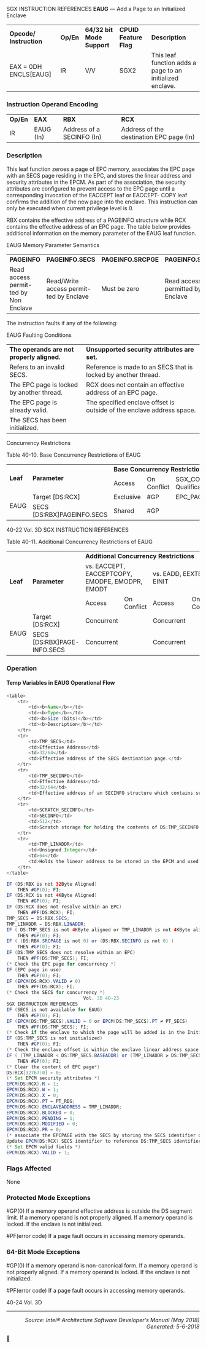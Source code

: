 SGX INSTRUCTION REFERENCES
<b>EAUG</b> — Add a Page to an Initialized Enclave
<table>
	<tr>
		<td><b>Opcode/ Instruction</b></td>
		<td><b>Op/En</b></td>
		<td><b>64/32 bit Mode Support</b></td>
		<td><b>CPUID Feature Flag</b></td>
		<td><b>Description</b></td>
	</tr>
	<tr>
		<td>EAX = 0DH ENCLS[EAUG]</td>
		<td>IR</td>
		<td>V/V</td>
		<td>SGX2</td>
		<td>This leaf function adds a page to an initialized enclave.</td>
	</tr>
</table>


### Instruction Operand Encoding
<table>
	<tr>
		<td><b>Op/En</b></td>
		<td><b>EAX</b></td>
		<td><b>RBX</b></td>
		<td><b>RCX</b></td>
	</tr>
	<tr>
		<td>IR</td>
		<td>EAUG (In)</td>
		<td>Address of a SECINFO (In)</td>
		<td>Address of the destination EPC page (In)</td>
	</tr>
</table>


### Description
This leaf function zeroes a page of EPC memory, associates the EPC page with an SECS page residing in the EPC,
and stores the linear address and security attributes in the EPCM. As part of the association, the security attributes
are configured to prevent access to the EPC page until a corresponding invocation of the EACCEPT leaf or EACCEPT-
COPY leaf confirms the addition of the new page into the enclave. This instruction can only be executed when
current privilege level is 0.

RBX contains the effective address of a PAGEINFO structure while RCX contains the effective address of an EPC
page. The table below provides additional information on the memory parameter of the EAUG leaf function.

EAUG Memory Parameter Semantics
<table>
	<tr>
		<td><b>PAGEINFO</b></td>
		<td><b>PAGEINFO.SECS</b></td>
		<td><b>PAGEINFO.SRCPGE</b></td>
		<td><b>PAGEINFO.SECINFO</b></td>
		<td><b>EPCPAGE</b></td>
	</tr>
	<tr>
		<td>Read access permit- ted by Non Enclave</td>
		<td>Read/Write access permit- ted by Enclave</td>
		<td>Must be zero</td>
		<td>Read access permitted by Non Enclave</td>
		<td>Write access permitted by Enclave</td>
	</tr>
</table>

The instruction faults if any of the following:

EAUG Faulting Conditions
<table>
	<tr>
		<td><b>The operands are not properly aligned.</b></td>
		<td><b>Unsupported security attributes are set.</b></td>
	</tr>
	<tr>
		<td>Refers to an invalid SECS.</td>
		<td>Reference is made to an SECS that is locked by another thread.</td>
	</tr>
	<tr>
		<td>The EPC page is locked by another thread.</td>
		<td>RCX does not contain an effective address of an EPC page.</td>
	</tr>
	<tr>
		<td>The EPC page is already valid.</td>
		<td>The specified enclave offset is outside of the enclave address space.</td>
	</tr>
	<tr>
		<td>The SECS has been initialized.</td>
		<td></td>
	</tr>
</table>

Concurrency Restrictions

Table 40-10.  Base Concurrency Restrictions of EAUG
<table>
	<tr>
		<td rowspan=2><b>Leaf</b></td>
		<td rowspan=2><b>Parameter</b></td>
		<td colspan=3><b>Base Concurrency Restrictions</b></td>
	</tr>
	<tr>
		<td>Access</td>
		<td>On Conflict</td>
		<td>SGX_CONFLICT VM Exit Qualification</td>
	</tr>
	<tr>
		<td rowspan=2>EAUG</td>
		<td>Target [DS:RCX]</td>
		<td>Exclusive</td>
		<td>#GP</td>
		<td>EPC_PAGE_CONFLICT_EXCEPTION</td>
	</tr>
	<tr>
		<td>SECS [DS:RBX]PAGEINFO.SECS</td>
		<td>Shared</td>
		<td>#GP</td>
		<td></td>
	</tr>
</table>

40-22 Vol. 3D
SGX INSTRUCTION REFERENCES

Table 40-11.  Additional Concurrency Restrictions of EAUG
<table>
	<tr>
		<td rowspan=3><b>Leaf</b></td>
		<td rowspan=3><b>Parameter</b></td>
		<td colspan=6><b>Additional Concurrency Restrictions</b></td>
	</tr>
	<tr>
		<td colspan=2>vs. EACCEPT, EACCEPTCOPY, EMODPE, EMODPR, EMODT</td>
		<td colspan=2>vs. EADD, EEXTEND, EINIT</td>
		<td colspan=2>vs. ETRACK, ETRACKC</td>
	</tr>
	<tr>
		<td>Access</td>
		<td>On Conflict</td>
		<td>Access</td>
		<td>On Conflict</td>
		<td>Access</td>
		<td>On Conflict</td>
	</tr>
	<tr>
		<td rowspan=2>EAUG</td>
		<td>Target [DS:RCX]</td>
		<td>Concurrent</td>
		<td></td>
		<td>Concurrent</td>
		<td></td>
		<td>Concurrent</td>
		<td></td>
	</tr>
	<tr>
		<td>SECS [DS:RBX]PAGE- INFO.SECS</td>
		<td>Concurrent</td>
		<td></td>
		<td>Concurrent</td>
		<td></td>
		<td>Concurrent</td>
		<td></td>
	</tr>
</table>


### Operation


#### Temp Variables in EAUG Operational Flow
```java
<table>
	<tr>
		<td><b>Name</b></td>
		<td><b>Type</b></td>
		<td><b>Size (bits)</b></td>
		<td><b>Description</b></td>
	</tr>
	<tr>
		<td>TMP_SECS</td>
		<td>Effective Address</td>
		<td>32/64</td>
		<td>Effective address of the SECS destination page.</td>
	</tr>
	<tr>
		<td>TMP_SECINFO</td>
		<td>Effective Address</td>
		<td>32/64</td>
		<td>Effective address of an SECINFO structure which contains security attributes of the page to be added.</td>
	</tr>
	<tr>
		<td>SCRATCH_SECINFO</td>
		<td>SECINFO</td>
		<td>512</td>
		<td>Scratch storage for holding the contents of DS:TMP_SECINFO.</td>
	</tr>
	<tr>
		<td>TMP_LINADDR</td>
		<td>Unsigned Integer</td>
		<td>64</td>
		<td>Holds the linear address to be stored in the EPCM and used to calculate TMP_ENCLAVEOFFSET.</td>
	</tr>
</table>

IF (DS:RBX is not 32Byte Aligned)
    THEN #GP(0); FI;
IF (DS:RCX is not 4KByte Aligned)
    THEN #GP(0); FI;
IF (DS:RCX does not resolve within an EPC)
    THEN #PF(DS:RCX); FI;
TMP_SECS ← DS:RBX.SECS;
TMP_LINADDR ← DS:RBX.LINADDR;
IF ( DS:TMP_SECS is not 4KByte aligned or TMP_LINADDR is not 4KByte aligned )
    THEN #GP(0); FI;
IF ( (DS:RBX.SRCPAGE is not 0) or (DS:RBX.SECINFO is not 0) )
    THEN #GP(0); FI;
IF (DS:TMP_SECS does not resolve within an EPC)
    THEN #PF(DS:TMP_SECS); FI;
(* Check the EPC page for concurrency *)
IF (EPC page in use) 
    THEN #GP(0); FI;
IF (EPCM(DS:RCX).VALID ≠ 0) 
    THEN #PF(DS:RCX); FI;
(* Check the SECS for concurrency *)
                            Vol. 3D 40-23
SGX INSTRUCTION REFERENCES
IF (SECS is not available for EAUG) 
    THEN #GP(0); FI;
IF (EPCM(DS:TMP_SECS).VALID = 0 or EPCM(DS:TMP_SECS).PT ≠ PT_SECS) 
    THEN #PF(DS:TMP_SECS); FI;
(* Check if the enclave to which the page will be added is in the Initialized state *)
IF (DS:TMP_SECS is not initialized) 
    THEN #GP(0); FI;
(* Check the enclave offset is within the enclave linear address space *)
IF ( (TMP_LINADDR < DS:TMP_SECS.BASEADDR) or (TMP_LINADDR ≥ DS:TMP_SECS.BASEADDR + DS:TMP_SECS.SIZE) )
    THEN #GP(0); FI;
(* Clear the content of EPC page*)
DS:RCX[32767:0] ← 0;
(* Set EPCM security attributes *)
EPCM(DS:RCX).R ← 1;
EPCM(DS:RCX).W ← 1;
EPCM(DS:RCX).X ← 0;
EPCM(DS:RCX).PT ← PT_REG;
EPCM(DS:RCX).ENCLAVEADDRESS ← TMP_LINADDR;
EPCM(DS:RCX).BLOCKED ← 0;
EPCM(DS:RCX).PENDING ← 1;
EPCM(DS:RCX).MODIFIED ← 0;
EPCM(DS:RCX).PR ← 0;
(* associate the EPCPAGE with the SECS by storing the SECS identifier of DS:TMP_SECS *)
Update EPCM(DS:RCX) SECS identifier to reference DS:TMP_SECS identifier;
(* Set EPCM valid fields *)
EPCM(DS:RCX).VALID ← 1;
```
### Flags Affected
None

### Protected Mode Exceptions

<p>#GP(0)
If a memory operand effective address is outside the DS segment limit.
If a memory operand is not properly aligned.
If a memory operand is locked.
If the enclave is not initialized.
<p>#PF(error code)
If a page fault occurs in accessing memory operands.

### 64-Bit Mode Exceptions

<p>#GP(0)
If a memory operand is non-canonical form.
If a memory operand is not properly aligned.
If a memory operand is locked.
If the enclave is not initialized.
<p>#PF(error code)
If a page fault occurs in accessing memory operands.

40-24 Vol. 3D

 --- 
<p align="right"><i>Source: Intel® Architecture Software Developer's Manual (May 2018)<br>Generated: 5-6-2018</i></p>
